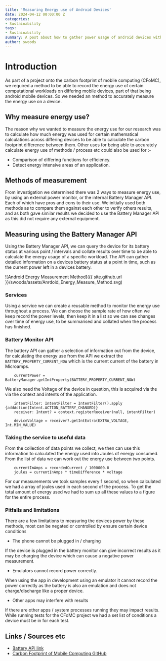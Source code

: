 ```yaml
---
title: 'Measuring Energy use of Android Devices'
date: 2024-04-12 00:00:00 Z
categories:
- Sustainability
tags:
- Sustainability
summary: A post about how to gather power usage of android devices without the needs for external tools or equipment.
author: swoods
---
```


# Introduction
As part of a project onto the carbon footprint of mobile computing (CFoMC), we required a method to be able to record the energy use of certain computational workloads on differing mobile devices, part of that being android mobile devices. So we needed an method to accurately measure the energy use on a device. 

## Why measure energy use?
The reason why we wanted to measure the energy use for our research was to calculate how much energy was used for certain mathematical calculations across differing devices to be able to calculate the carbon footprint difference between them. Other uses for being able to accurately calculate energy use of methods / process etc could also be used for :-

- Comparison of differing functions for efficiency.
- Detect energy intensive areas of an application. 

## Methods of measurement
From investigation we determined there was 2 ways to measure energy use, by using an external power monitor, or the internal Battery Manager API. Each of which have pros and cons to their use. We initially used both methods as to compare them against each other to verify others results, and as both gave similar results we decided to use the Battery Manager API as this did not require any external equipment. 

## Measuring using the Battery Manager API
Using the Battery Manager API, we can query the device for its battery status at various point / intervals and collate results over time to be able to calculate the energy usage of a specific workload. The API can gather detailed information on a devices battery status at a point in time, such as the current power left in a devices battery.

![Android Energy Measurement Method]({{ site.github.url }}/swoods/assets/Anrdoid_Energy_Measure_Method.svg)

### Services
Using a service we can create a reusable method to monitor the energy use throughout a process. We can choose the sample rate of how often we keep record the power levels, then keep it in a list so we can see changes over time of energy use, to be summarised and collated when the process has finished. 

### Battery Monitor API

The battery API can gather a selection of information out from the device, for calculating the energy use from the API we extract the `BATTERY_PROPERTY_CURRENT_NOW` which is the current current of the battery in Microamps.

~~~~~~
	currentPower = BatteryManager.getIntProperty(BATTERY_PROPERTY_CURRENT_NOW)
~~~~~~

We also need the Voltage of the device in question, this is acquired via the via the context and intents of the application.

~~~~~~
	intentFilter: IntentFilter = IntentFilter().apply {addAction(Intent.ACTION_BATTERY_CHANGED)}
	receiver: Intent? = context.registerReceiver(null, intentFilter)

	deviceVoltage = receiver?.getIntExtra(EXTRA_VOLTAGE, Int.MIN_VALUE)

~~~~~~

### Taking the service to useful data
From the collection of data points we collect, we then can use this information to calculated the energy used into Joules of energy consumed. From the list of data we can work out the energy use between two points. 

~~~~~~
    currentInAmps = recordedCurrent / 1000000.0
    joules = currentInAmps * timeDifference * voltage
~~~~~~

For our measurements we took samples every 1 second, so when calculated we had a array of joules used in each second of the process. To get the total amount of energy used we had to sum up all these values to a figure for the entire process. 

### Pitfalls and limitations
There are a few limitations to measuring the devices power by these methods, most can be negated or controlled by ensure certain device conditions

- The phone cannot be plugged in / charging

If the device is plugged in the battery monitor can give incorrect results as it may be charging the device which can cause a negative power measurement.

- Emulators cannot record power correctly. 

When using the app in development using an emulator it cannot record the power correctly as the battery is also an emulation and does not charge/discharge like a proper device.

- Other apps may interfere with results

If there are other apps / system processes running they may impact results. While running tests for the CFoMC project we had a set list of conditions a device must be in for each test.


## Links / Sources etc
- [Battery API link](https://developer.android.com/reference/kotlin/android/os/BatteryManager)
- [Carbon Footprint of Mobile Computing GitHub](https://github.com/ScottLogic/Mobile-Carbon-Android)
